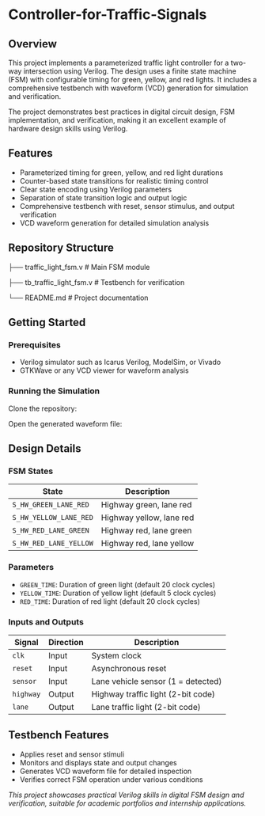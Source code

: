 # Controller-for-Traffic-Signals
## Overview

This project implements a parameterized traffic light controller for a two-way intersection using Verilog. The design uses a finite state machine (FSM) with configurable timing for green, yellow, and red lights. It includes a comprehensive testbench with waveform (VCD) generation for simulation and verification.

The project demonstrates best practices in digital circuit design, FSM implementation, and verification, making it an excellent example of hardware design skills using Verilog.

## Features

- Parameterized timing for green, yellow, and red light durations  
- Counter-based state transitions for realistic timing control  
- Clear state encoding using Verilog parameters  
- Separation of state transition logic and output logic  
- Comprehensive testbench with reset, sensor stimulus, and output verification  
- VCD waveform generation for detailed simulation analysis  

## Repository Structure
├── traffic_light_fsm.v      # Main FSM module

├── tb_traffic_light_fsm.v   # Testbench for verification

└── README.md                # Project documentation

## Getting Started

### Prerequisites

- Verilog simulator such as Icarus Verilog, ModelSim, or Vivado  
- GTKWave or any VCD viewer for waveform analysis  

### Running the Simulation

 Clone the repository:


 Open the generated waveform file:


 
## Design Details

### FSM States

| State                  | Description                   |
|------------------------|-------------------------------|
| `S_HW_GREEN_LANE_RED`  | Highway green, lane red        |
| `S_HW_YELLOW_LANE_RED` | Highway yellow, lane red       |
| `S_HW_RED_LANE_GREEN`  | Highway red, lane green        |
| `S_HW_RED_LANE_YELLOW` | Highway red, lane yellow       |

### Parameters

- `GREEN_TIME`: Duration of green light (default 20 clock cycles)  
- `YELLOW_TIME`: Duration of yellow light (default 5 clock cycles)  
- `RED_TIME`: Duration of red light (default 20 clock cycles)  

### Inputs and Outputs

| Signal   | Direction | Description                          |
|----------|-----------|------------------------------------|
| `clk`    | Input     | System clock                       |
| `reset`  | Input     | Asynchronous reset                 |
| `sensor` | Input     | Lane vehicle sensor (1 = detected) |
| `highway`| Output    | Highway traffic light (2-bit code) |
| `lane`   | Output    | Lane traffic light (2-bit code)    |

## Testbench Features

- Applies reset and sensor stimuli  
- Monitors and displays state and output changes  
- Generates VCD waveform file for detailed inspection  
- Verifies correct FSM operation under various conditions  


*This project showcases practical Verilog skills in digital FSM design and verification, suitable for academic portfolios and internship applications.*  


